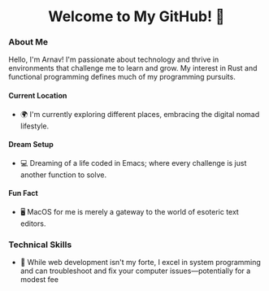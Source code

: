 <h1 align="center">Welcome to My GitHub! 👋</h1>

### About Me
Hello, I'm Arnav! I'm passionate about technology and thrive in environments that challenge me to learn and grow. My interest in Rust and functional programming defines much of my programming pursuits.

#### Current Location
- 🌍 I'm currently exploring different places, embracing the digital nomad lifestyle.

#### Dream Setup
- 💻 Dreaming of a life coded in Emacs; where every challenge is just another function to solve.

#### Fun Fact
- 🖥️ MacOS for me is merely a gateway to the world of esoteric text editors.

### Technical Skills
- 🚀 While web development isn't my forte, I excel in system programming and can troubleshoot and fix your computer issues—potentially for a modest fee

